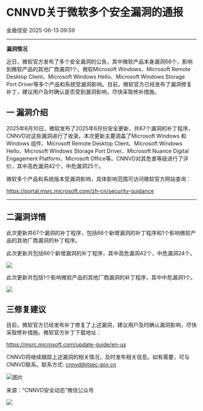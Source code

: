 #  CNNVD关于微软多个安全漏洞的通报  
 金盾信安   2025-06-13 09:59  
  
****  
  
**漏洞情况**  
  
近日，微软官方发布了多个安全漏洞的公告，其中微软产品本身漏洞66个，影响到微软产品的其他厂商漏洞1个。微软Microsoft Windows、Microsoft Remote Desktop Client、Microsoft Windows Hello、Microsoft Windows Storage Port Driver等多个产品和系统受漏洞影响。目前，微软官方已经发布了漏洞修复补丁，建议用户及时确认是否受到漏洞影响，尽快采取修补措施。  
  
## 一 漏洞介绍  
  
  
2025年6月10日，微软发布了2025年6月份安全更新，共67个漏洞的补丁程序，CNNVD对这些漏洞进行了收录。本次更新主要涵盖了Microsoft Windows 和 Windows 组件、Microsoft Remote Desktop Client、Microsoft Windows Hello、Microsoft Windows Storage Port Driver、Microsoft Nuance Digital Engagement Platform、Microsoft Office等。CNNVD对其危害等级进行了评价，其中高危漏洞42个，中危漏洞25个。  
  
微软多个产品和系统版本受漏洞影响，具体影响范围可访问微软官方网站查询：  
  
https://portal.msrc.microsoft.com/zh-cn/security-guidance  
  
****  
## 二漏洞详情  
  
  
此次更新共67个漏洞的补丁程序，包括66个新增漏洞的补丁程序和1个影响微软产品的其他厂商漏洞的补丁程序。  
  
此次更新共包括66个新增漏洞的补丁程序，其中高危漏洞42个，中危漏洞24个。  
  
![](https://mmbiz.qpic.cn/mmbiz_png/g1thw9GoocfW5Z2lVVKADnSOaLPzP03P2o4QCTuhnJ4hznOb04fuzEZy4jtxuLPBOCTeBvTAKPU7eIRVVKxWdQ/640?wx_fmt=png&from=appmsg "")  
  
此次更新共包括1个影响微软产品的其他厂商漏洞的补丁程序，其中中危漏洞1个。  
  
![](https://mmbiz.qpic.cn/mmbiz_png/g1thw9GoocfW5Z2lVVKADnSOaLPzP03PLwJjEI2Pu2FUJpGDYgibibgDbQZIZmcj9Cfs75TUJBIOL8iaCHk4KthWQ/640?wx_fmt=png&from=appmsg "")  
  
## 三修复建议  
  
  
目前，微软官方已经发布补丁修复了上述漏洞，建议用户及时确认漏洞影响，尽快采取修补措施。微软官方补丁下载地址：  
  
https://msrc.microsoft.com/update-guide/en-us  
  
CNNVD将继续跟踪上述漏洞的相关情况，及时发布相关信息。如有需要，可与CNNVD联系。联系方式: cnnvd@itsec.gov.cn  
  
![图片](https://mmbiz.qpic.cn/mmbiz_gif/g1thw9GoocfpeKv1eicF4icEx1vUX4LQ1JMd8aMOqNkic25xydKvYcCVEsHXvm506icfXiaFep4AfohjraUj3F2jMfg/640?wx_fmt=gif&from=appmsg "")  
  
  
来源：“CNNVD安全动态”微信公众号  
  
![](https://mmbiz.qpic.cn/mmbiz_png/73LRor7IX0AO3u9ZlT0SNwOmVQ0M8JV7kOFEeyl89Lt31YVQCkJauFJWezujcgv6vIRCMA0B27oTxDjNAlDmSg/640?wx_fmt=png&from=appmsg "")  
  
  
